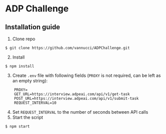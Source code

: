 # ADP Challenge

## Installation guide
1. Clone repo
```
$ git clone https://github.com/vannucci/ADPChallenge.git
```
2. Install
```
$ npm install
```
3. Create `.env` file with following fields (`PROXY` is not required, can be left as an empty string):
```
    PROXY=
    GET_URL=https://interview.adpeai.com/api/v1/get-task
    POST_URL=https://interview.adpeai.com/api/v1/submit-task
    REQUEST_INTERVAL=10
```
4. Set `REQUEST_INTERVAL` to the number of seconds between API calls
5. Start the script
```
$ npm start
```